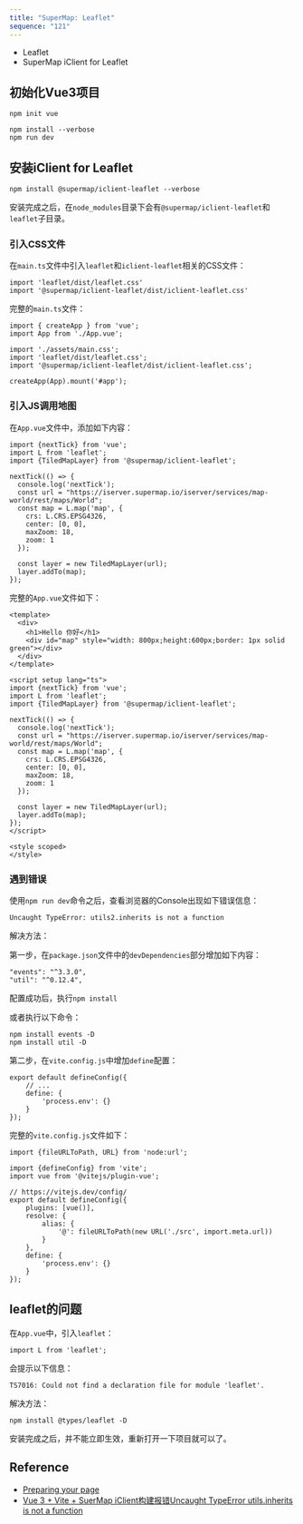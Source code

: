 ```yaml
---
title: "SuperMap: Leaflet"
sequence: "121"
---
```


- Leaflet
- SuperMap iClient for Leaflet

## 初始化Vue3项目

```text
npm init vue
```

```text
npm install --verbose
npm run dev
```

## 安装iClient for Leaflet

```text
npm install @supermap/iclient-leaflet --verbose
```

安装完成之后，在`node_modules`目录下会有`@supermap/iclient-leaflet`和`leaflet`子目录。

### 引入CSS文件

在`main.ts`文件中引入`leaflet`和`iclient-leaflet`相关的CSS文件：

```text
import 'leaflet/dist/leaflet.css'
import '@supermap/iclient-leaflet/dist/iclient-leaflet.css'
```

完整的`main.ts`文件：

```text
import { createApp } from 'vue';
import App from './App.vue';

import './assets/main.css';
import 'leaflet/dist/leaflet.css';
import '@supermap/iclient-leaflet/dist/iclient-leaflet.css';

createApp(App).mount('#app');
```

### 引入JS调用地图

在`App.vue`文件中，添加如下内容：

```text
import {nextTick} from 'vue';
import L from 'leaflet';
import {TiledMapLayer} from '@supermap/iclient-leaflet';

nextTick(() => {
  console.log('nextTick');
  const url = "https://iserver.supermap.io/iserver/services/map-world/rest/maps/World";
  const map = L.map('map', {
    crs: L.CRS.EPSG4326,
    center: [0, 0],
    maxZoom: 18,
    zoom: 1
  });

  const layer = new TiledMapLayer(url);
  layer.addTo(map);
});
```

完整的`App.vue`文件如下：

```text
<template>
  <div>
    <h1>Hello 你好</h1>
    <div id="map" style="width: 800px;height:600px;border: 1px solid green"></div>
  </div>
</template>

<script setup lang="ts">
import {nextTick} from 'vue';
import L from 'leaflet';
import {TiledMapLayer} from '@supermap/iclient-leaflet';

nextTick(() => {
  console.log('nextTick');
  const url = "https://iserver.supermap.io/iserver/services/map-world/rest/maps/World";
  const map = L.map('map', {
    crs: L.CRS.EPSG4326,
    center: [0, 0],
    maxZoom: 18,
    zoom: 1
  });

  const layer = new TiledMapLayer(url);
  layer.addTo(map);
});
</script>

<style scoped>
</style>
```

### 遇到错误

使用`npm run dev`命令之后，查看浏览器的Console出现如下错误信息：

```text
Uncaught TypeError: utils2.inherits is not a function
```

解决方法：

第一步，在`package.json`文件中的`devDependencies`部分增加如下内容：

```text
"events": "^3.3.0",
"util": "^0.12.4",
```

配置成功后，执行`npm install`

或者执行以下命令：

```text
npm install events -D
npm install util -D
```

第二步，在`vite.config.js`中增加`define`配置：

```text
export default defineConfig({
    // ...
    define: {
        'process.env': {}
    }
});
```

完整的`vite.config.js`文件如下：

```text
import {fileURLToPath, URL} from 'node:url';

import {defineConfig} from 'vite';
import vue from '@vitejs/plugin-vue';

// https://vitejs.dev/config/
export default defineConfig({
    plugins: [vue()],
    resolve: {
        alias: {
            '@': fileURLToPath(new URL('./src', import.meta.url))
        }
    },
    define: {
        'process.env': {}
    }
});
```

## leaflet的问题

在`App.vue`中，引入`leaflet`：

```text
import L from 'leaflet';
```

会提示以下信息：

```text
TS7016: Could not find a declaration file for module 'leaflet'.
```

解决方法：

```text
npm install @types/leaflet -D
```

安装完成之后，并不能立即生效，重新打开一下项目就可以了。

## Reference

- [Preparing your page](https://iclient.supermap.io/en/web/introduction/leafletDevelop.html#Ready)
- [Vue 3 + Vite + SuerMap iClient构建报错Uncaught TypeError utils.inherits is not a function](https://blog.csdn.net/zhang90522/article/details/123556156)
